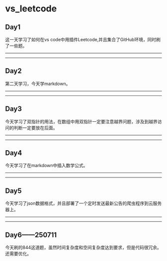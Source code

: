 # vs_leetcode

 Day1
 -
这一天学习了如何在vs code中用插件Leetcode,并且集合了GitHub环境，同时刷了一些题。
- - -
** *

## Day2
第二天学习，今天学markdown。

***
- - -
## Day3
今天学习了双指针的用法，在数组中用双指针一定要注意越界问题，涉及到越界访问的判断一定要放在后面。 
***
- - -

## Day4
今天学习了在markdown中插入数学公式。
***
- - -
## Day5
今天学习了json数据格式，并且部署了一个定时发送最新公告的爬虫程序到云服务器上。
***
- - -
## Day6——250711
今天刷的844这道题，虽然时间复杂度和空间复杂度达到要求，但是代码很冗余。还需要优化。